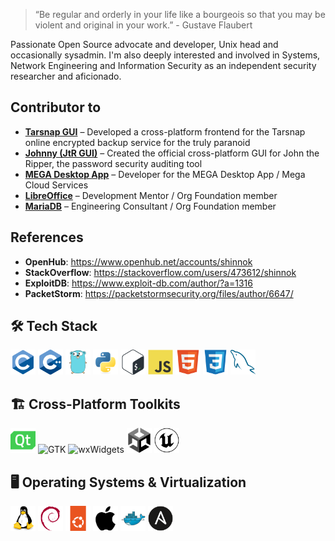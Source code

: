 > “Be regular and orderly in your life like a bourgeois so that you may be violent and original in your work.” - Gustave Flaubert

Passionate Open Source advocate and developer, Unix head and occasionally sysadmin. I'm also deeply interested and involved in Systems, Network Engineering and Information Security as an independent security researcher and aficionado.

## Contributor to
- **[Tarsnap GUI](https://github.com/Tarsnap/tarsnap-gui)** – Developed a cross-platform frontend for the Tarsnap online encrypted backup service for the truly paranoid
- **[Johnny (JtR GUI)](https://github.com/openwall/johnny)** – Created the official cross-platform GUI for John the Ripper, the password security auditing tool
- **[MEGA Desktop App](https://github.com/meganz/MEGAsync)** – Developer for the MEGA Desktop App / Mega Cloud Services
- **[LibreOffice](https://www.libreoffice.org/)** – Development Mentor / Org Foundation member
- **[MariaDB](https://www.mariadb.org/)** – Engineering Consultant / Org Foundation member

## References

- **OpenHub**: https://www.openhub.net/accounts/shinnok
- **StackOverflow**: https://stackoverflow.com/users/473612/shinnok
- **ExploitDB**: https://www.exploit-db.com/author/?a=1316
- **PacketStorm**: https://packetstormsecurity.org/files/author/6647/

## 🛠 Tech Stack
<p align="left">
  <img src="https://github.com/devicons/devicon/blob/master/icons/c/c-original.svg" alt="C language" title="C language" width="40" height="40"/> 
  <img src="https://github.com/devicons/devicon/blob/master/icons/cplusplus/cplusplus-original.svg" alt="C++ language" title="C++ language" width="40" height="40"/> 
  <img src="https://github.com/devicons/devicon/blob/master/icons/go/go-original.svg" alt="Go language" title="Go language" width="40" height="40"/>
  <img src="https://github.com/devicons/devicon/blob/master/icons/python/python-original.svg" alt="Python langage" title="Python langage" width="40" height="40"/> 
  <img src="https://github.com/devicons/devicon/blob/master/icons/bash/bash-original.svg" alt="Bash scripting" title="Bash scripting" width="40" height="40"/>
  <img src="https://github.com/devicons/devicon/blob/master/icons/javascript/javascript-original.svg" alt="JavaScript" title="JavaScript" width="40" height="40"/>
  <img src="https://github.com/devicons/devicon/blob/master/icons/html5/html5-original.svg" alt="HTML5" title="HTML5" width="40" height="40"/>
  <img src="https://github.com/devicons/devicon/blob/master/icons/css3/css3-original.svg" alt="CSS3" title="CSS3" width="40" height="40"/>
  <img src="https://github.com/devicons/devicon/blob/master/icons/mysql/mysql-original.svg" alt="SQL query" title="SQL query" width="40" height="40"/>
</p>

## 🏗️ Cross-Platform Toolkits
<p align="left">
  <img src="https://github.com/devicons/devicon/blob/master/icons/qt/qt-original.svg" alt="Qt" title="Qt" width="40" height="40"/>
  <img src="https://upload.wikimedia.org/wikipedia/commons/7/71/GTK_logo.svg" alt="GTK" title="GTK" width="40" height="40"/>
  <img src="https://upload.wikimedia.org/wikipedia/commons/b/bb/WxWidgets.svg" alt="wxWidgets" title="wxWidgets" width="40" height="40"/>
  <img src="https://github.com/devicons/devicon/blob/master/icons/unity/unity-original.svg" alt="Unity" title="Unity" width="40" height="40"/>
  <img src="https://github.com/devicons/devicon/blob/master/icons/unrealengine/unrealengine-original.svg" alt="Unreal Engine" title="Unreal Engine" width="40" height="40"/>
</p>

## 🖥️ Operating Systems & Virtualization
<p align="left">
  <img src="https://github.com/devicons/devicon/blob/master/icons/linux/linux-original.svg" alt="Linux" title="Linux" width="40" height="40"/> 
  <img src="https://github.com/devicons/devicon/blob/master/icons/debian/debian-original.svg" alt="Debian" title="Debian" width="40" height="40"/>
  <img src="https://github.com/devicons/devicon/blob/master/icons/ubuntu/ubuntu-original.svg" alt="Ubuntu" title="Ubuntu" width="40" height="40"/>
  <img src="https://github.com/devicons/devicon/blob/master/icons/apple/apple-original.svg" alt="macOS" title="macOS" width="40" height="40"/>
  <img src="https://github.com/devicons/devicon/blob/master/icons/docker/docker-original.svg" alt="Docker" title="Docker" width="40" height="40"/> 
  <img src="https://github.com/devicons/devicon/blob/master/icons/ansible/ansible-original.svg" alt="Ansible" title="Ansible" width="40" height="40"/> 
</p>



